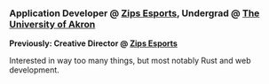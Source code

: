 ### Application Developer @ [Zips Esports](https://uakron.edu/esports/), Undergrad @ [The University of Akron](https://uakron.edu)

**Previously: Creative Director @ [Zips Esports](https://uakron.edu/esports/)**

Interested in way too many things, but most notably Rust and web development.

[<img src="https://github.com/favicon.ico" width="16" height="16">](https://github.com/themaxdavitt)
[<img src="https://linkedin.com/favicon.ico" width="16" height="16">](https://www.linkedin.com/in/themaxdavitt/)
[<img src="https://twitter.com/favicon.ico" width="16" height="16">](https://twitter.com/themaxdavitt)

<!--
**themaxdavitt/themaxdavitt** is a ✨ _special_ ✨ repository because its `README.md` (this file) appears on your GitHub profile.

Here are some ideas to get you started:

- 🔭 I’m currently working on ...
- 🌱 I’m currently learning ...
- 👯 I’m looking to collaborate on ...
- 🤔 I’m looking for help with ...
- 💬 Ask me about ...
- 📫 How to reach me: ...
- 😄 Pronouns: ...
- ⚡ Fun fact: ...
-->
